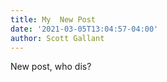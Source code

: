 ```yaml
---
title: My  New Post
date: '2021-03-05T13:04:57-04:00'
author: Scott Gallant
---
```

New post, who dis?